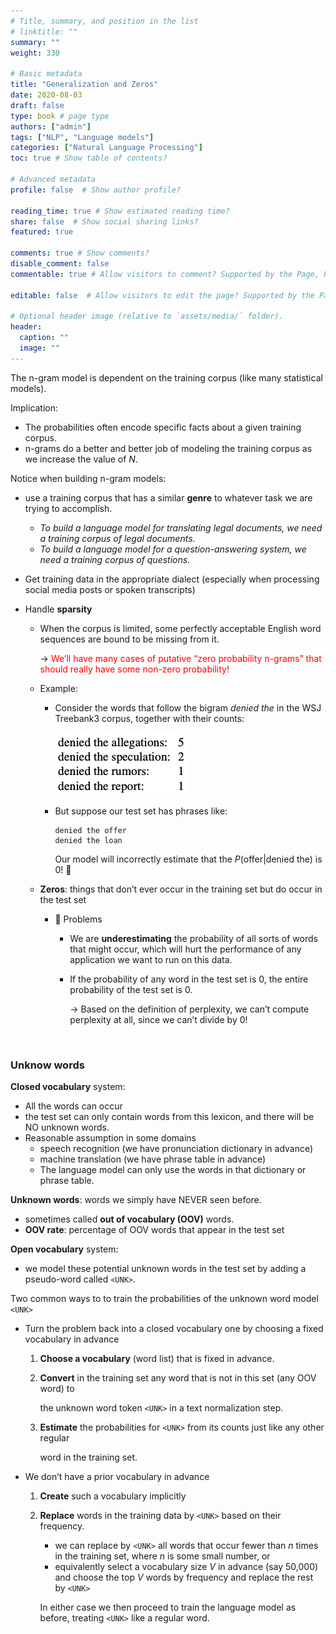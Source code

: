 ```yaml
---
# Title, summary, and position in the list
# linktitle: ""
summary: ""
weight: 330

# Basic metadata
title: "Generalization and Zeros"
date: 2020-08-03
draft: false
type: book # page type
authors: ["admin"]
tags: ["NLP", "Language models"]
categories: ["Natural Language Processing"]
toc: true # Show table of contents?

# Advanced metadata
profile: false  # Show author profile?

reading_time: true # Show estimated reading time?
share: false  # Show social sharing links?
featured: true

comments: true # Show comments?
disable_comment: false
commentable: true # Allow visitors to comment? Supported by the Page, Post, and Docs content types.

editable: false  # Allow visitors to edit the page? Supported by the Page, Post, and Docs content types.

# Optional header image (relative to `assets/media/` folder).
header:
  caption: ""
  image: ""
---
```


The n-gram model is dependent on the training corpus (like many statistical models).

Implication:

- The probabilities often encode specific facts about a given training corpus.
- n-grams do a better and better job of modeling the training corpus as we increase the value of $N$.

Notice when building n-gram models:

- use a training corpus that has a similar **genre** to whatever task we are trying to accomplish.

  - *To build a language model for translating legal documents, we need a training corpus of legal documents.*
  - *To build a language model for a question-answering system, we need a training corpus of questions.*

- Get training data in the appropriate dialect (especially when processing social media posts or spoken transcripts)

- Handle **sparsity**

  - When the corpus is limited, some perfectly acceptable English word sequences are bound to be missing from it.

    $\rightarrow$ <span style="color:red">We’ll have many cases of putative “zero probability n-grams” that should really have some non-zero probability! </span>

  - Example:

    - Consider the words that follow the bigram *denied the* in the WSJ Treebank3 corpus, together with their counts:

      ![截屏2020-06-03 12.03.38](https://raw.githubusercontent.com/EckoTan0804/upic-repo/master/uPic/截屏2020-06-03%2012.03.38-20200803105913667.png)

    - But suppose our test set has phrases like:

      ```
      denied the offer
      denied the loan
      ```

      Our model will incorrectly estimate that the $P(\text{offer}|\text{denied the})$ is 0! 🤪

  - **Zeros**: things that don’t ever occur in the training set but do occur in the test set

    - 🔴 Problems

      - We are **underestimating** the probability of all sorts of words that might occur, which will hurt the performance of any application we want to run on this data.

      - If the probability of any word in the test set is 0, the entire probability of the test set is 0.

        $\rightarrow$ Based on the definition of perplexity, we can’t compute perplexity at all, since we can’t divide by 0!

​				

### Unknow words

**Closed vocabulary** system: 

- All the words can occur
- the test set can only contain words from this lexicon, and there will be NO unknown words.
- Reasonable assumption in some domains
  - speech recognition (we have pronunciation dictionary in advance)
  - machine translation (we have phrase table in advance)
  - The language model can only use the words in that dictionary or phrase table.

**Unknown words**: words we simply have NEVER seen before.

- sometimes called **out of vocabulary (OOV)** words.
- **OOV rate**: percentage of OOV words that appear in the test set 

**Open vocabulary** system: 

- we model these potential unknown words in the test set by adding a pseudo-word called `<UNK>`.

Two common ways to to train the probabilities of the unknown word model `<UNK>`

- Turn the problem back into a closed vocabulary one by choosing a fixed vocabulary in advance

  1. **Choose a vocabulary** (word list) that is fixed in advance.

  2. **Convert** in the training set any word that is not in this set (any OOV word) to

     the unknown word token `<UNK>` in a text normalization step.

  3. **Estimate** the probabilities for `<UNK>` from its counts just like any other regular

     word in the training set.

- We don’t have a prior vocabulary in advance

  1. **Create** such a vocabulary implicitly

  2. **Replace** words in the training data by `<UNK>` based on their frequency.

     - we can replace by `<UNK>` all words that occur fewer than $n$ times in the training set, where $n$ is some small number, or
     - equivalently select a vocabulary size $V$ in advance (say 50,000) and choose the top  $V$ words by frequency and replace the rest by `<UNK>`

     In either case we then proceed to train the language model as before, treating `<UNK>` like a regular word.